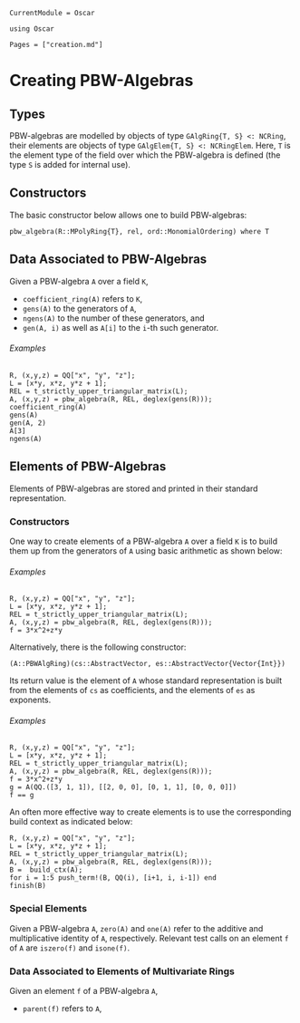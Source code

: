 ```@meta
CurrentModule = Oscar
```

```@setup oscar
using Oscar
```

```@contents
Pages = ["creation.md"]
```

# Creating PBW-Algebras

## Types

PBW-algebras are modelled by objects of type `GAlgRing{T, S} <: NCRing`, their elements are objects of type
`GAlgElem{T, S} <: NCRingElem`. Here,  `T` is the element type of the field over which the PBW-algebra
is defined (the type `S` is added for internal use).

## Constructors

The basic constructor below allows one to build PBW-algebras:

```@docs
pbw_algebra(R::MPolyRing{T}, rel, ord::MonomialOrdering) where T
```

## Data Associated to PBW-Algebras

Given a PBW-algebra `A` over a field `K`, 

- `coefficient_ring(A)` refers to `K`,
- `gens(A)` to the generators of `A`,
- `ngens(A)` to the number of these generators, and
- `gen(A, i)` as well as `A[i]` to the `i`-th such generator.

###### Examples

```@repl oscar
R, (x,y,z) = QQ["x", "y", "z"];
L = [x*y, x*z, y*z + 1];
REL = t_strictly_upper_triangular_matrix(L);
A, (x,y,z) = pbw_algebra(R, REL, deglex(gens(R)));
coefficient_ring(A)
gens(A)
gen(A, 2)
A[3] 
ngens(A)
```

## Elements of PBW-Algebras

Elements of PBW-algebras are stored and printed in their standard representation.

### Constructors

One way to create elements of a PBW-algebra `A` over a field `K` is to build them up
from the generators of `A` using basic arithmetic as shown below:

###### Examples

```@repl oscar
R, (x,y,z) = QQ["x", "y", "z"];
L = [x*y, x*z, y*z + 1];
REL = t_strictly_upper_triangular_matrix(L);
A, (x,y,z) = pbw_algebra(R, REL, deglex(gens(R)));
f = 3*x^2+z*y
```

Alternatively, there is the following constructor:

```@julia
(A::PBWAlgRing)(cs::AbstractVector, es::AbstractVector{Vector{Int}})
```
Its return value is the element of  `A`  whose standard representation is built from
the elements of `cs` as coefficients, and the elements of `es` as exponents.

###### Examples

```@repl oscar
R, (x,y,z) = QQ["x", "y", "z"];
L = [x*y, x*z, y*z + 1];
REL = t_strictly_upper_triangular_matrix(L);
A, (x,y,z) = pbw_algebra(R, REL, deglex(gens(R)));
f = 3*x^2+z*y
g = A(QQ.([3, 1, 1]), [[2, 0, 0], [0, 1, 1], [0, 0, 0]])
f == g
```

An often more effective way to create elements is to use the corresponding build context as indicated below:

```@repl oscar
R, (x,y,z) = QQ["x", "y", "z"];
L = [x*y, x*z, y*z + 1];
REL = t_strictly_upper_triangular_matrix(L);
A, (x,y,z) = pbw_algebra(R, REL, deglex(gens(R)));
B =  build_ctx(A);
for i = 1:5 push_term!(B, QQ(i), [i+1, i, i-1]) end
finish(B)
```

### Special Elements

Given a PBW-algebra `A`, `zero(A)` and `one(A)` refer to the additive and multiplicative identity of `A`, respectively.
Relevant test calls on an element `f` of `A` are  `iszero(f)` and `isone(f)`.


### Data Associated to Elements of Multivariate Rings

Given an element `f` of a PBW-algebra `A`, 
- `parent(f)` refers to `A`,
